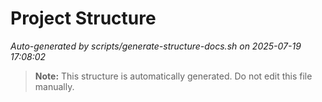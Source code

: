# Project Structure

_Auto-generated by scripts/generate-structure-docs.sh on 2025-07-19 17:08:02_

> **Note:** This structure is automatically generated. Do not edit this file manually.

```plaintext
